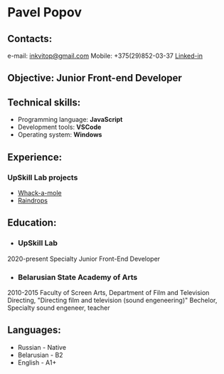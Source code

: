 # Pavel Popov #

## Contacts: ##
e-mail: inkvitop@gmail.com
Mobile: +375(29)852-03-37
[Linked-in](https://www.linkedin.com/in/pavelpopovs/)

## Objective: Junior Front-end Developer ##

## Technical skills: ##
- Programming language: **JavaScript**
- Development tools: **VSCode**
- Operating system: **Windows**

## Experience: ##
### UpSkill Lab projects ###
-  [Whack-a-mole](https://github.com/inkvitop/RS-projects/tree/Whack-a-mole)
-  [Raindrops](https://github.com/inkvitop/RS-projects/tree/Raindrops)

## Education: ##
- ### UpSkill Lab ### 
2020-present
Specialty Junior Front-End Developer

- ### Belarusian State Academy of Arts ### 
2010-2015
Faculty of Screen Arts, Department of Film and Television Directing, "Directing film and television (sound engeneering)" Bechelor, Specialty sound engeneer, teacher

## Languages: ##
- Russian - Native
- Belarusian - B2
- English - A1+
